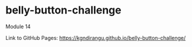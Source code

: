# belly-button-challenge
Module 14


Link to GitHub Pages: https://kgndirangu.github.io/belly-button-challenge/ 
